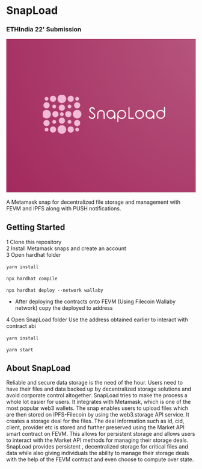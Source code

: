 # SnapLoad
### ETHIndia 22' Submission

![logo](logo.png?raw=true)

A Metamask snap for decentralized file storage and management with FEVM and IPFS along with PUSH notifications.

## Getting Started

1 Clone this repository
<br/>
2 Install Metamask snaps and create an account
<br/>
3 Open hardhat folder 

   ```yarn install ```
   
   ```npx hardhat compile```
   
  ```npx hardhat deploy --network wallaby```
  
  - After deploying the contracts onto FEVM (Using Filecoin Wallaby network) copy the deployed to address
  
4 Open SnapLoad folder
  Use the address obtained earlier to interact with contract abi 
  
  ```yarn install ```
  
  ```yarn start```

## About SnapLoad

Reliable and secure data storage is the need of the hour. Users need to have their files and data backed up by decentralized storage solutions and avoid corporate control altogether. SnapLoad tries to make the process a whole lot easier for users. It integrates with Metamask, which is one of the most popular web3 wallets. The snap enables users to upload files which are then stored on IPFS-Filecoin by using the web3.storage API service. It creates a storage deal for the files. The deal information such as id, cid, client, provider etc is stored and further preserved using the Market API smart contract on FEVM. This allows for persistent storage and allows users to interact with the Market API methods for managing their storage deals. SnapLoad provides persistent , decentralized storage for critical files and data while also giving individuals the ability to manage their storage deals with the help of the FEVM contract and even choose to compute over state.
